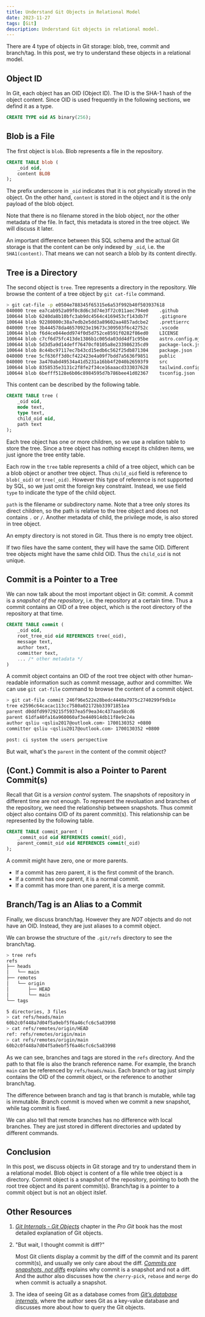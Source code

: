 ```yaml
---
title: Understand Git Objects in Relational Model
date: 2023-11-27
tags: [Git]
description: Understand Git objects in relational model.
---
```


There are 4 type of objects in Git storage: blob, tree, commit and branch/tag. In this post, we try to understand these objects in a relational model.

## Object ID

In Git, each object has an OID (Object ID). The ID is the SHA-1 hash of the object content.
Since OID is used frequently in the following sections, we defind it as a type.

```sql
CREATE TYPE oid AS binary(256);
```

## Blob is a File

The first object is `blob`. Blob represents a file in the repository.

```sql
CREATE TABLE blob (
    _oid oid,
    content BLOB
);
```

The prefix underscore in `_oid` indicates that it is not physically stored in the object. On the other hand, `content` is stored in the object and it is the only payload of the blob object.

Note that there is no filename stored in the blob object, nor the other metadata of the file. In fact, this metadata is stored in the tree object. We will discuss it later.

An important difference between this SQL schema and the actual Git storage is that the content can be only indexed by `_oid`, i.e. the `SHA1(content)`. That means we can not search a blob by its content directly.

## Tree is a Directory

The second object is `tree`. Tree represents a directory in the repository. We browse the content of a tree object by `git cat-file` command.

```sh
> git cat-file -p e0504e788345f65315e6a53f992b40f503937618
040000 tree ea7cab952a09f0c8d6c3d74e3f72c011aec794e0    .github
100644 blob 6240da8b10bfc3ab9dc4564c4169453cf143db7f    .gitignore
100644 blob 92280800c38a7edb2e5dd3a89602aa4857adcbe2    .prettierrc
040000 tree 3b444578da46570923e19673c309503f6c42752c    .vscode
100644 blob f6d4ce044edd974f0d5d752ce8591f0282f86ed0    LICENSE
100644 blob c7cf6d75fc413de1386b1c005da03dd4df1c95be    astro.config.mjs
100644 blob 5d3d5a9d14deff76470cf0105a8e233986235cd9    package-lock.json
100644 blob 8c44bc97117ec7b43cd15edb6c562f25db871304    package.json
040000 tree 5cf636ff3d0cf422423e4a09f7bdd7a5636f9851    public
040000 tree 3a470abd49534a41d5231a16bb4f2040b26593f9    src
100644 blob 8358535e3131c2f8fe2f34ce16aaacd333037628    tailwind.config.cjs
100644 blob 6befff5128e6b06c8984595d7b786bee41d02367    tsconfig.json
```

This content can be described by the following table.

```sql
CREATE TABLE tree (
    _oid oid,
    mode text,
    type text,
    child_oid oid,
    path text
);
```

Each tree object has one or more children, so we use a relation table to store the tree. Since a tree object has nothing except its children items, we just ignore the tree entity table.

Each row in the `tree` table represents a child of a tree object, which can be a blob object or another tree object. Thus `child_oid` field is reference to `blob(_oid)` or `tree(_oid)`. However this type of reference is not supported by SQL, so we just omit the foreign key constraint. Instead, we use field `type` to indicate the type of the child object.

`path` is the filename or subdirectory name. Note that a tree only stores its direct children, so the path is relative to the tree object and does not contains `.` or `/`. Another metadata of child, the privilege mode, is also stored in tree object.

An empty directory is not stored in Git. Thus there is no empty tree object.

If two files have the same content, they will have the same OID. Different tree objects might have the same child OID. Thus the `child_oid` is not unique.

## Commit is a Pointer to a Tree

We can now talk about the most important object in Git: commit. A commit is a _snapshot of the repository_, i.e. the repository at a certain time. Thus a commit contains an OID of a tree object, which is the root directory of the repository at that time.

```sql
CREATE TABLE commit (
    _oid oid,
    root_tree_oid oid REFERENCES tree(_oid),
    message text,
    author text,
    committer text,
    ... /* other metadata */
)
```

A commit object contains an OID of the root tree object with other human-readable information such as commit message, author and committer. We can use `git cat-file` command to browse the content of a commit object.

```sh
> git cat-file commit 246f96e522e28bedc4440a7975c2740299f9db1e
tree e2596c64cacac113cc7580a02172bb33971851ea
parent d0ddfd99729215f5937ea5f9ea34c437aae58cd6
parent 61dfa40fa16a960060af3e440914db11f8e9c24a
author qsliu <qsliu2017@outlook.com> 1700130352 +0800
committer qsliu <qsliu2017@outlook.com> 1700130352 +0800

post: ci system the users perspective
```

But wait, what's the `parent` in the content of the commit object?

## (Cont.) Commit is also a Pointer to Parent Commit(s)

Recall that Git is a _version control_ system. The snapshots of repository in different time are not enough. To represent the revoluation and branches of the repository, we need the relationship between snapshots. Thus commit object also contains OID of its parent commit(s). This relationship can be represented by the following table.

```sql
CREATE TABLE commit_parent (
    _commit_oid oid REFERENCES commit(_oid),
    parent_commit_oid oid REFERENCES commit(_oid)
);
```

A commit might have zero, one or more parents.

- If a commit has zero parent, it is the first commit of the branch.
- If a commit has one parent, it is a normal commit.
- If a commit has more than one parent, it is a merge commit.

## Branch/Tag is an Alias to a Commit

Finally, we discuss branch/tag. However they are _NOT_ objects and do not have an OID. Instead, they are just aliases to a commit object.

We can browse the structure of the `.git/refs` directory to see the branch/tag.

```sh
> tree refs
refs
├── heads
│   └── main
├── remotes
│   └── origin
│       ├── HEAD
│       └── main
└── tags

5 directories, 3 files
> cat refs/heads/main
60b2c0f448a7d04f5a9ebf5f6a46cfc6c5a83998
> cat refs/remotes/origin/HEAD
ref: refs/remotes/origin/main
> cat refs/remotes/origin/main
60b2c0f448a7d04f5a9ebf5f6a46cfc6c5a83998
```

As we can see, branches and tags are stored in the `refs` directory. And the path to that file is also the branch reference name. For example, the branch `main` can be referenced by `refs/heads/main`. Each branch or tag just simply contains the OID of the commit object, or the reference to another branch/tag.

The difference between branch and tag is that branch is mutable, while tag is immutable. Branch commit is moved when we commit a new snapshot, while tag commit is fixed.

We can also tell that remote branches has no difference with local branches. They are just stored in different directories and updated by different commands.

## Conclusion

In this post, we discuss objects in Git storage and try to understand them in a relational model. Blob object is content of a file while tree object is a directory. Commit object is a snapshot of the repository, pointing to both the root tree object and its parent commit(s). Branch/tag is a pointer to a commit object but is not an object itslef.

## Other Resources

1. [_Git Internals - Git Objects_](https://git-scm.com/book/en/v2/Git-Internals-Git-Objects) chapter in the _Pro Git_ book has the most detailed explanation of Git objects.

1. "But wait, I thought commit is diff?"

   Most Git clients display a commit by the diff of the commit and its parent commit(s), and usually we only care about the diff. [_Commits are snapshots, not diffs_](https://github.blog/2020-12-17-commits-are-snapshots-not-diffs/) explains why commit is a snapshot and not a diff. And the author also discusses how the `cherry-pick`, `rebase` and `merge` do when commit is actually a snapshot.

1. The idea of seeing Git as a database comes from [_Git’s database internals_](https://github.blog/2022-08-29-gits-database-internals-i-packed-object-store/), where the author sees Git as a key-value database and discusses more about how to query the Git objects.
